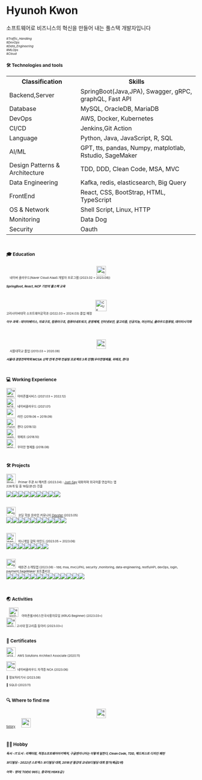 # Hyunoh Kwon 
소프트웨어로 비즈니스의 혁신을 만들어 내는 풀스택 개발자입니다 <br>
<div style="font-size:8px;">
<i>  
#Traffic_Handling <br> #DevOps <br> #Data_Engineering <br> #MLOps <br> #Cloud   
</i>
<div>

## 🛠  Technologies and tools

<table>
  <th>
    Classification
  </th>
  <th>
    Skills
  </th>
  <tr>
    <td>Backend,Server</td>
    <td>SpringBoot(Java,JPA), Swagger, gRPC, graphQL, Fast API </td>
  </tr>
  <tr>
    <td>Database</td>
    <td>MySQL, OracleDB, MariaDB</td>
  </tr>
  <tr>
    <td>DevOps</td>
    <td>AWS, Docker, Kubernetes</td>
  </td>
  <tr>
    <td>CI/CD</td>
    <td>Jenkins,Git Action</td>
  </tr>
  <tr>
    <td>Language</td>
    <td>Python, Java, JavaScript, R, SQL</td>
  </tr>
  <tr>
    <td>AI/ML</td>
    <td>GPT, tts, pandas, Numpy, matplotlab, Rstudio, SageMaker</td>
  </tr>
   <tr>
    <td>Design Patterns & Architecture </td>
    <td>TDD, DDD, Clean Code, MSA, MVC </td>
   </tr>
   <tr>
   <td>Data Engineering</td>
   <td>Kafka, redis, elasticsearch, Big Query </td>
   </tr>
   <tr>
    <td>FrontEnd</td>
    <td>React, CSS, BootStrap, HTML, TypeScript</td>
   </tr>
   <tr>
    <td>OS & Network</td>
    <td>Shell Script, Linux, HTTP</td>
   </tr>
   <tr>
   <td>Monitoring</td>
   <td>Data Dog</td>
   </tr>
   <tr>
    <td>Security</td>
    <td>Oauth</td>
   </tr>




</table>


<br>

## 🎓  Education

&nbsp;&nbsp;&nbsp;&nbsp;<img src="https://i.ibb.co/92tyDNZ/NCP.png" alt="snu" border="0" height="25" style="display: block; margin: auto;" > &nbsp;&nbsp;&nbsp; 네이버 클라우드(Naver Cloud AIaaS 개발자 프로그램 (2023.02 ~ 2023.08))
<h5> SpringBoot, React, NCP 기반의 풀스택 교육 </h5>

<br>
  
  
<img src="https://i.ibb.co/6BWMJxB/CUK.png" alt="CUK" border="0" height="30" style="display: block; margin: auto;" > 고려사이버대학 소프트웨어공학과 (2022.03 ~ 2024.03) 졸업 예정 &nbsp;&nbsp; <h5> 이수 과목 : 데이터베이스, 자료구조, 컴퓨터구조, 컴퓨터네트워크, 운영체제, 인터넷보안, 알고리즘, 인공지능, 머신러닝, 클라우드컴퓨팅, 데이터시각화 </h5>
&nbsp;

&nbsp;&nbsp;&nbsp;&nbsp;<img src="https://i.ibb.co/64R40W3/snu.png" alt="snu" border="0" height="25" style="display: block; margin: auto;" > &nbsp;&nbsp;&nbsp; 서울대학교 졸업 (2013.03 ~ 2020.08)
<h5> 서울대 경영전략학회 MCSA 산학 연계 전략 컨설팅 프로젝트 3회 진행(우아한형제들, 위메프, 콴다) </h5>

<br>

## 💻  Working Experience

<img src="https://i.ibb.co/0M0yzp6/awslogo.png" alt="awslogo" border="0" height="25" style="object-fit: cover;vertical-align:center;" > &nbsp;아마존웹서비스 (2021.03 ~ 2022.12)<br>
<img src="https://i.ibb.co/92tyDNZ/NCP.png" alt="NCP" border="0" height="25" style="object-fit: cover;vertical-align:center;"> &nbsp;네이버클라우드 (2021.01)<br>
<img src='https://ifh.cc/g/dFtynS.png' border='0' height="25" style="object-fit: cover;vertical-align:center;"> &nbsp;라인 (2019.06 ~ 2019.09) <br>
<img src="https://i.ibb.co/kG0vR9B/Qanda.jpg" alt="Qanda" border="0" height="25" width="25" style="vertical-align:center;"> &nbsp;콴다 (2018.12)<br>
<img src="https://i.ibb.co/zXGSPR7/wemaf.png" alt="wemaf" border="0" height="25" width="25" style="vertical-align:center;"> &nbsp;위메프 (2018.10)<br>
<img src="https://i.ibb.co/TBYYZdm/woowa-bros.png" alt="woowa-bros" border="0" height="25" width="25" style="vertical-align:center;"> &nbsp;우아한 형제들 (2018.08)<br>

<br>

## 🛠   Projects 

<a href="https://ibb.co/ZB2HxGD"><img src="https://i.ibb.co/ZB2HxGD/Primer.png" alt="Primer" border="0" height="25" style="object-fit: cover;"></a> &nbsp; Primer 주관 AI 해커톤 (2023.04) : <a href="https://www.youtube.com/watch?v=sNOpKLsg_84">Just-Say</a> 대화하며 외국어를 연습하는 앱 <br> 226개 팀 중 16팀(본선) 진출

<img src="https://img.shields.io/badge/Python-FFD43B?style=for-the-badge&logo=python&logoColor=blue"/><img src="https://img.shields.io/badge/React-20232A?style=for-the-badge&logo=react&logoColor=61DAFB"/><img src="https://img.shields.io/badge/javascript-%23F7DF1E.svg?&style=for-the-badge&logo=javascript&logoColor=black" /><img src="https://img.shields.io/badge/fastapi-109989?style=for-the-badge&logo=FASTAPI&logoColor=white"/><img src="https://img.shields.io/badge/Amazon_AWS-FF9900?style=for-the-badge&logo=amazonaws&logoColor=white"/><img src="https://img.shields.io/badge/ChatBot-0066FF.svg?style=for-the-badge&logo=ChatBot&logoColor=white"/><img src="https://img.shields.io/badge/GitHub%20Actions-2088FF.svg?style=for-the-badge&logo=GitHub-Actions&logoColor=white"/><img src="https://img.shields.io/badge/notion-%23000000.svg?&style=for-the-badge&logo=notion&logoColor=white" /><img src="https://img.shields.io/badge/slack-%234A154B.svg?&style=for-the-badge&logo=slack&logoColor=white" />

<br>

<a href="https://imgbb.com/"><img src="https://i.ibb.co/XjWN1c1/logoimage.png" alt="logoimage" border="0" height="25"></a> &nbsp; 코딩 학원 온라인 커뮤니티 <a href="https://github.com/kddongkyu/bit701-four-semi">Devster</a> (2023.05)<br><img src="https://img.shields.io/badge/spring-%236DB33F.svg?&style=for-the-badge&logo=spring&logoColor=white" /><img src="https://img.shields.io/badge/mysql-%234479A1.svg?&style=for-the-badge&logo=mysql&logoColor=white" /><img src="https://img.shields.io/badge/naver-%2303C75A.svg?&style=for-the-badge&logo=naver&logoColor=white" /><img src="https://img.shields.io/badge/java-%23007396.svg?&style=for-the-badge&logo=java&logoColor=white" /><img src="https://img.shields.io/badge/bootstrap-%237952B3.svg?&style=for-the-badge&logo=bootstrap&logoColor=white" /><img src="https://img.shields.io/badge/python-3670A0?style=for-the-badge&logo=python&logoColor=ffdd54" /><img src="https://img.shields.io/badge/docker-%230db7ed.svg?style=for-the-badge&logo=docker&logoColor=white" /><img src="https://img.shields.io/badge/jenkins-%232C5263.svg?style=for-the-badge&logo=jenkins&logoColor=white" /><img src="https://img.shields.io/badge/git-%23F05033.svg?style=for-the-badge&logo=git&logoColor=white" /><img src="https://img.shields.io/badge/Notion-%23000000.svg?style=for-the-badge&logo=notion&logoColor=white" />


<br>

<a href="https://imgbb.com/"><img src="https://i.ibb.co/zfbfTKc/image.jpg" alt="image" border="0" height="25"></a> &nbsp; 미니게임 갈릭 마인드  (2023.05 ~ 2023.06)<br><img src="https://img.shields.io/badge/spring-%236DB33F.svg?&style=for-the-badge&logo=spring&logoColor=white" /><img src="https://img.shields.io/badge/mysql-%234479A1.svg?&style=for-the-badge&logo=mysql&logoColor=white" /><img src="https://img.shields.io/badge/AWS-%23FF9900.svg?style=for-the-badge&logo=amazon-aws&logoColor=white" /><img src="https://img.shields.io/badge/react-%2361DAFB.svg?&style=for-the-badge&logo=react&logoColor=black" /><img src="https://img.shields.io/badge/java-%23007396.svg?&style=for-the-badge&logo=java&logoColor=white" /><img src="https://img.shields.io/badge/TypeScript-007ACC?style=for-the-badge&logo=typescript&logoColor=white" /><img src="https://img.shields.io/badge/jenkins-%232C5263.svg?style=for-the-badge&logo=jenkins&logoColor=white" />
  
<br>

<a href="https://imgbb.com/"><img src="https://i.ibb.co/FDY1bJh/datadoglogo.jpg" alt="datadoglogo" border="0" height="25" width="25"></a> &nbsp; 애완견 소개팅앱  (2023.08) - tdd, msa, mvc(JPA), security ,monitoring, data-engineering, restfulAPI, devOps, login, payment,SageMaker 포트폴리오 <br><img src="https://img.shields.io/badge/spring-%236DB33F.svg?&style=for-the-badge&logo=spring&logoColor=white" /><img src="https://img.shields.io/badge/mysql-%234479A1.svg?&style=for-the-badge&logo=mysql&logoColor=white" /><img src="https://img.shields.io/badge/AWS-%23FF9900.svg?style=for-the-badge&logo=amazon-aws&logoColor=white" /><img src="https://img.shields.io/badge/react-%2361DAFB.svg?&style=for-the-badge&logo=react&logoColor=black" /><img src="https://img.shields.io/badge/java-%23007396.svg?&style=for-the-badge&logo=java&logoColor=white" /><img src="https://img.shields.io/badge/TypeScript-007ACC?style=for-the-badge&logo=typescript&logoColor=white" /><img src="https://img.shields.io/badge/Apache%20Kafka-000?style=for-the-badge&logo=apachekafka" /><img src="https://img.shields.io/badge/jenkins-%232C5263.svg?style=for-the-badge&logo=jenkins&logoColor=white" /><img src="https://img.shields.io/badge/kubernetes-%23326ce5.svg?style=for-the-badge&logo=kubernetes&logoColor=white" /><img src="https://img.shields.io/badge/datadog-%23632CA6.svg?style=for-the-badge&logo=datadog&logoColor=white" /><img src="https://img.shields.io/badge/-ElasticSearch-005571?style=for-the-badge&logo=elasticsearch" /><img src="https://img.shields.io/badge/redis-%23DD0031.svg?style=for-the-badge&logo=redis&logoColor=white" /><img src="https://img.shields.io/badge/-Swagger-%23Clojure?style=for-the-badge&logo=swagger&logoColor=white" />
  

<br><br>

## 🌏 Activities 
&nbsp;&nbsp; <img src="https://i.ibb.co/0M0yzp6/awslogo.png" alt="awslogo" border="0" height="25" style="object-fit: cover;" >  &nbsp;&nbsp; 아마존웹서비스한국사용자모임 (KRUG Beginner) (2023.03~)<br>
<img src="https://i.ibb.co/6BWMJxB/CUK.png" alt="awslogo" border="0" height="25" style="object-fit: cover;" >  고사대 알고리즘 동아리 (2023.03~)<br>
<br>


## 📖  Certificates
<img src="https://i.ibb.co/tDsYbhM/ASA.jpg" alt="ASA" border="0" height="25" style="object-fit: cover;">&nbsp; AWS Solutions Architect Associate (2020.11)<br><br>
<a href="https://imgbb.com/"><img src="https://i.ibb.co/dfqn2Q3/naver-cloud-logo.jpg" alt="naver-cloud-logo" height="25" border="0"></a>&nbsp; 네이버클라우드 자격증 NCA (2023.06)<br><br>
📝 정보처리기사 (2023.08) <br><br>
📝 SQLD (2023.11) 
<br><br>

## 🔍  Where to find me


<a href="https://kwohyuno.tistory.com"><img src="https://i.ibb.co/dPtSQV2/tistory.jpg" alt="tistory" border="0" height="25" style="display: block; margin: auto;"> tistory</a> &nbsp;&nbsp;&nbsp;&nbsp;&nbsp; [<img src="https://img.shields.io/badge/LinkedIn-282C34?logo=linkedin&logoColor=0077B5" alt="LinkedIn logo" title="LinkedIn" height="25" />](https://www.linkedin.com/in/현오-권-395684188/)

<br>

## 🙋‍♂️  Hobby
<h5>독서 - IT도서 : 리팩터링, 적정소프트웨어아키텍처, 구글엔지니어는 이렇게 일한다, Clean Code, TDD, 헤드퍼스트 디자인 패턴  </h5>
<h5>보디빌딩 - 2022년 스포엑스 보디빌딩 대회, 2018년 절강대 교내보디빌딩 대회 참가(체급2위) </h5>
<h5>어학 - 영어( TOEIC 965 ), 중국어( HSK6급 ) </h5>

